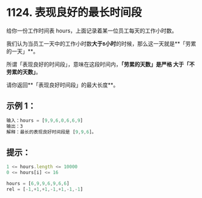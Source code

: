 # 1124. 表现良好的最长时间段

给你一份工作时间表 hours，上面记录着某一位员工每天的工作小时数。

我们认为当员工一天中的工作小时数**大于` 8 `小时**的时候，那么这一天就是**「劳累的一天」**。

所谓「表现良好的时间段」，意味在这段时间内，**「劳累的天数」**是严格 大于**「不劳累的天数」**。

请你返回**「表现良好时间段」的最大长度**。

 

## 示例 1：
```javascript
输入：hours = [9,9,6,0,6,6,9]
输出：3
解释：最长的表现良好时间段是 [9,9,6]。
```
 

## 提示：
```javascript 
1 <= hours.length <= 10000
0 <= hours[i] <= 16

hours = [6,9,9,6,9,6,6]
rel = [-1,+1,+1,-1,+1,-1,-1]
```
